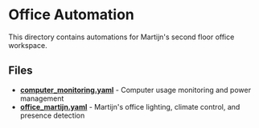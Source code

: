 # Office Automation

This directory contains automations for Martijn's second floor office workspace.

## Files

- **[computer_monitoring.yaml](./computer_monitoring.yaml)** - Computer usage monitoring and power management
- **[office_martijn.yaml](./office_martijn.yaml)** - Martijn's office lighting, climate control, and presence detection